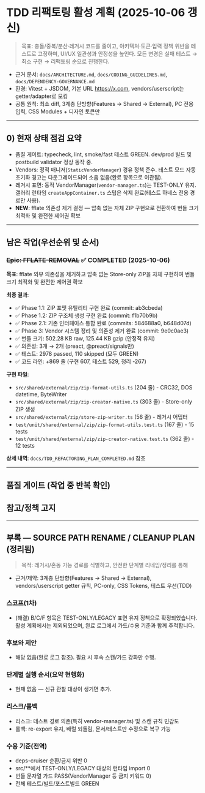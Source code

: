 # TDD 리팩토링 활성 계획 (2025-10-06 갱신)

> 목표: 충돌/중복/분산·레거시 코드를 줄이고, 아키텍처·토큰·입력 정책 위반을
> 테스트로 고정하며, UI/UX 일관성과 안정성을 높인다. 모든 변경은 실패 테스트 →
> 최소 구현 → 리팩토링 순으로 진행한다.

- 근거 문서: `docs/ARCHITECTURE.md`, `docs/CODING_GUIDELINES.md`,
  `docs/DEPENDENCY-GOVERNANCE.md`
- 환경: Vitest + JSDOM, 기본 URL https://x.com, vendors/userscript는
  getter/adapter로 모킹
- 공통 원칙: 최소 diff, 3계층 단방향(Features → Shared → External), PC 전용
  입력, CSS Modules + 디자인 토큰만

---

## 0) 현재 상태 점검 요약

- 품질 게이트: typecheck, lint, smoke/fast 테스트 GREEN. dev/prod 빌드 및
  postbuild validator 정상 동작 중.
- Vendors: 정적 매니저(`StaticVendorManager`) 경유 정책 준수. 테스트 모드 자동
  초기화 경고는 다운그레이드되어 소음 없음(완료 항목으로 이관됨).
- 레거시 표면: 동적 VendorManager(`vendor-manager.ts`)는 TEST-ONLY 유지. 갤러리
  런타임 `createAppContainer.ts` 스텁은 삭제 완료(테스트 하네스 전용 경로만
  사용).
- **NEW**: fflate 의존성 제거 결정 — 압축 없는 자체 ZIP 구현으로 전환하여 번들
  크기 최적화 및 완전한 제어권 확보

---

## 남은 작업(우선순위 및 순서)

### ~~Epic: FFLATE-REMOVAL~~ ✅ COMPLETED (2025-10-06)

**목표**: fflate 외부 의존성을 제거하고 압축 없는 Store-only ZIP을 자체 구현하여
번들 크기 최적화 및 완전한 제어권 확보

**최종 결과**:

- ✅ Phase 1.1: ZIP 포맷 유틸리티 구현 완료 (commit: ab3cbeda)
- ✅ Phase 1.2: ZIP 구조체 생성 구현 완료 (commit: f1b70b9b)
- ✅ Phase 2.1: 기존 인터페이스 통합 완료 (commits: 584688a0, b648d07d)
- ✅ Phase 3: Vendor 시스템 정리 및 의존성 제거 완료 (commit: 9e0c0ae3)
- ✅ 번들 크기: 502.28 KB raw, 125.44 KB gzip (안정적 유지)
- ✅ 의존성: 3개 → 2개 (preact, @preact/signals만)
- ✅ 테스트: 2978 passed, 110 skipped (모두 GREEN)
- ✅ 코드 라인: +869 줄 (구현 607, 테스트 529, 정리 -267)

**구현 파일**:

- `src/shared/external/zip/zip-format-utils.ts` (204 줄) - CRC32, DOS datetime,
  ByteWriter
- `src/shared/external/zip/zip-creator-native.ts` (303 줄) - Store-only ZIP 생성
- `src/shared/external/zip/store-zip-writer.ts` (56 줄) - 레거시 어댑터
- `test/unit/shared/external/zip/zip-format-utils.test.ts` (167 줄) - 15 tests
- `test/unit/shared/external/zip/zip-creator-native.test.ts` (362 줄) - 12 tests

**상세 내역**: `docs/TDD_REFACTORING_PLAN_COMPLETED.md` 참조

---

## 품질 게이트 (작업 중 반복 확인)

## 참고/정책 고지

---

## 부록 — SOURCE PATH RENAME / CLEANUP PLAN (정리됨)

> 목적: 레거시/혼동 가능 경로를 식별하고, 안전한 단계별 리네임/정리를 통해

- 근거/제약: 3계층 단방향(Features → Shared → External), vendors/userscript
  getter 규칙, PC-only, CSS Tokens, 테스트 우선(TDD)

### 스코프(1차)

- (해결) B/C/F 항목은 TEST-ONLY/LEGACY 표면 유지 정책으로 확정되었습니다. 활성
  계획에서는 제외되었으며, 완료 로그에서 가드/수용 기준과 함께 추적합니다.

### 후보와 제안

- 해당 없음(완료 로그 참조). 필요 시 후속 스캔/가드 강화만 수행.

### 단계별 실행 순서(요약 현행화)

- 현재 없음 — 신규 관찰 대상이 생기면 추가.

### 리스크/롤백

- 리스크: 테스트 경로 의존(특히 vendor-manager.ts) 및 스캔 규칙 민감도
- 롤백: re-export 유지, 배럴 되돌림, 문서/테스트만 수정으로 복구 가능

### 수용 기준(전역)

- deps-cruiser 순환/금지 위반 0
- src/\*\*에서 TEST-ONLY/LEGACY 대상의 런타임 import 0
- 번들 문자열 가드 PASS(VendorManager 등 금지 키워드 0)
- 전체 테스트/빌드/포스트빌드 GREEN
